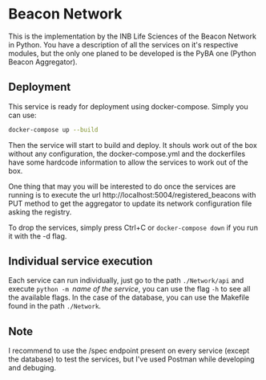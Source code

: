 # Beacon Network

This is the implementation by the INB Life Sciences of the Beacon Network in Python. You have a description of all the services on it's respective modules, but the only one planed to be developed is the PyBA one (Python Beacon Aggregator).

Deployment
----------
This service is ready for deployment using docker-compose. Simply you can use:
```bash
docker-compose up --build
```
Then the service will start to build and deploy. It shouls work out of the box without any configuration, the docker-compose.yml and the dockerfiles have some hardcode  information to allow the services to work out of the box.

One thing that may you will be interested to do once the services are running is to execute the url http://localhost:5004/registered_beacons with PUT method to get the aggregator to update its network configuration file asking the registry.

To drop the services, simply press Ctrl+C or `docker-compose down` if you run it with the -d flag.

Individual service execution
----------------------------
Each service can run individually, just go to the path `./Network/api` and execute `python -m `_name of the service_, you can use the flag `-h` to see all the available flags. In the case of the database, you can use the Makefile found in the path `./Network`.

Note
----
I recommend to use the /spec endpoint present on every service (except the database) to test the services, but I've used Postman while developing and debuging.
